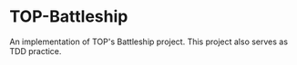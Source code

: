 # TOP-Battleship
An implementation of TOP's Battleship project. This project also serves as TDD practice. 
